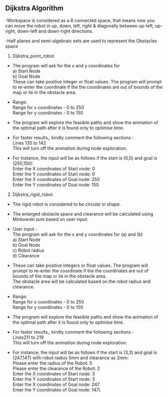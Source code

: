 ## Dijkstra Algorithm

-Workspace is considered as a 8 connected space, that means now you can move the robot in up, down, left, right & diagonally between up-left, up-right, down-left and down-right directions.

-Half planes and semi-algebraic sets are used to represent the Obstacles space

1. Dijkstra_point_robot
  - The program will ask for the x and y coordinates for \
   a) Start Node\
   b) Goal Node\
   These can take positive integer or float values. The program will prompt to re-enter the coordinate if the the coordinates are out of   bounds of the map or lie in the obstacle area.

  - Range:\
  Range for x coordinates - 0 to 250\
  Range for y coordinates - 0 to 150

 - The program will explore the feasible paths and show the animation of the optimal path after it is found only to optimise time.

 - For faster results,, kindly comment the following sections :\
  Lines 135 to 142\
  This will turn off the animation during node exploration.

 - For instance, the input will be as follows if the start is (0,0) and goal is (250,150):\
  Enter the X coordinates of Start node: 0\
  Enter the Y coordinates of Start node: 0\
  Enter the X coordinates of Goal node: 250\
  Enter the Y coordinates of Goal node: 150
  
  2. Dijkstra_rigid_robot
  - The rigid robot is considered to be circular in shape.
  - The enlarged obstacle space and clearance will be calculated using Minkowski sum based on user input.
  - User input :\
  The program will ask for the x and y coordinates for (a) and (b) \
  a) Start Node\
  b) Goal Node\
  c) Robot radius\
  d) Clearance

  - These can take positive integers or float values. The program will prompt to re-enter the coordinate if the the coordinates are out of bounds of the map or lie in the obstacle area.\
The obstacle area will be calculated based on the robot radius and clearance.

  - Range:\
Range for x coordinates - 0 to 250\
Range for y coordinates - 0 to 150

  - The program will explore the feasible paths and show the animation of the optimal path after it is found only to optimise time.

  - For faster results,, kindly comment the following sections :\
  Lines211 to 219\
  This will turn off the animation during node exploration.


  - For instance, the input will be as follows if the start is (3,3) and goal is (247,147) with robot radius 5mm and clearance as 2mm:\
	Please enter the radius of the Robot: 5\
	Please enter the clearance of the Robot: 2\
	Enter the X coordinates of Start node: 3\
	Enter the Y coordinates of Start node: 3\
	Enter the X coordinates of Goal node: 247\
	Enter the Y coordinates of Goal node: 147\
